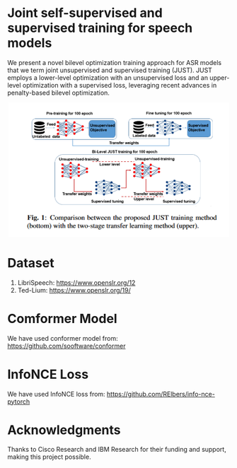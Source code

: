 # Joint self-supervised and supervised training for speech models
We present a novel bilevel optimization training approach for ASR models that we term joint unsupervised and supervised training (JUST). JUST employs a lower-level optimization with an unsupervised loss and an upper-level optimization with a supervised loss, leveraging recent advances in penalty-based bilevel optimization.

<p align="center">
  <img src="Screenshot 2023-09-07 at 21-23-28 AIRC_asr.png" width="500" title="hover text">
</p>

# Dataset
1. LibriSpeech: https://www.openslr.org/12
2. Ted-Lium: https://www.openslr.org/19/

# Comformer Model
We have used conformer model from: https://github.com/sooftware/conformer

# InfoNCE Loss

We have used InfoNCE loss from: https://github.com/RElbers/info-nce-pytorch

# Acknowledgments

Thanks to Cisco Research and IBM Research for their funding and support, making this project possible.
